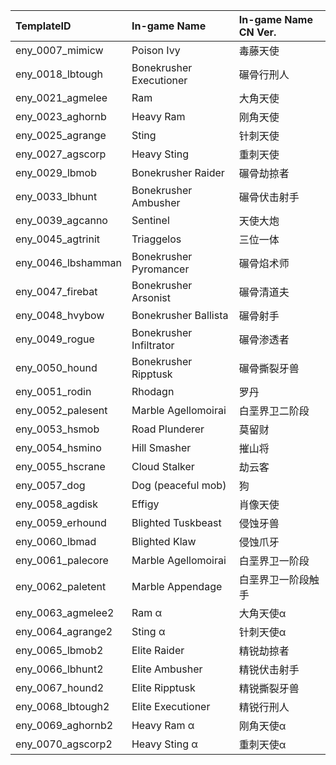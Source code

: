 | TemplateID         | In-game Name | In-game Name CN Ver. |
| :----------------- | :----------- | :------------------- |
| eny_0007_mimicw    | Poison Ivy   | 毒藤天使             |
| eny_0018_lbtough   | Bonekrusher Executioner| 碾骨行刑人           |
| eny_0021_agmelee   | Ram          | 大角天使             |
| eny_0023_aghornb   | Heavy Ram    | 刚角天使             |
| eny_0025_agrange   | Sting        | 针刺天使             |
| eny_0027_agscorp   | Heavy Sting  | 重刺天使             |
| eny_0029_lbmob     | Bonekrusher Raider| 碾骨劫掠者           |
| eny_0033_lbhunt    | Bonekrusher Ambusher| 碾骨伏击射手         |
| eny_0039_agcanno   | Sentinel     | 天使大炮             |
| eny_0045_agtrinit  | Triaggelos   | 三位一体             |
| eny_0046_lbshamman | Bonekrusher Pyromancer| 碾骨焰术师           |
| eny_0047_firebat   | Bonekrusher Arsonist| 碾骨清道夫           |
| eny_0048_hvybow    | Bonekrusher Ballista| 碾骨射手             |
| eny_0049_rogue     | Bonekrusher Infiltrator| 碾骨渗透者           |
| eny_0050_hound     | Bonekrusher Ripptusk| 碾骨撕裂牙兽         |
| eny_0051_rodin     | Rhodagn      | 罗丹                 |
| eny_0052_palesent  | Marble Agellomoirai| 白垩界卫二阶段       |
| eny_0053_hsmob     | Road Plunderer| 莫留财               |
| eny_0054_hsmino    | Hill Smasher | 摧山将               |
| eny_0055_hscrane   | Cloud Stalker| 劫云客               |
| eny_0057_dog       | Dog (peaceful mob)| 狗                   |
| eny_0058_agdisk    | Effigy       | 肖像天使             |
| eny_0059_erhound   | Blighted Tuskbeast| 侵蚀牙兽             |
| eny_0060_lbmad     | Blighted Klaw| 侵蚀爪牙             |
| eny_0061_palecore  | Marble Agellomoirai| 白垩界卫一阶段       |
| eny_0062_paletent  | Marble Appendage| 白垩界卫一阶段触手   |
| eny_0063_agmelee2  | Ram α        | 大角天使α            |
| eny_0064_agrange2  | Sting α      | 针刺天使α            |
| eny_0065_lbmob2    | Elite Raider | 精锐劫掠者           |
| eny_0066_lbhunt2   | Elite Ambusher| 精锐伏击射手         |
| eny_0067_hound2    | Elite Ripptusk| 精锐撕裂牙兽         |
| eny_0068_lbtough2  | Elite Executioner| 精锐行刑人           |
| eny_0069_aghornb2  | Heavy Ram α  | 刚角天使α            |
| eny_0070_agscorp2  | Heavy Sting α| 重刺天使α            |